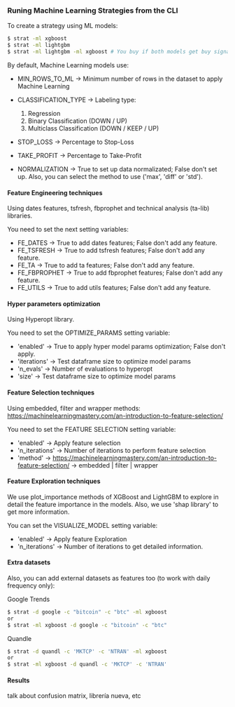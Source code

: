 ### Runing Machine Learning Strategies from the CLI

To create a strategy using ML models:
```bash
$ strat -ml xgboost
$ strat -ml lightgbm
$ strat -ml lightgbm -ml xgboost # You buy if both models get buy signal and vice-versa.
```

By default, Machine Learning models use:
  * MIN_ROWS_TO_ML -> Minimum number of rows in the dataset to apply Machine Learning

  * CLASSIFICATION_TYPE -> Labeling type:
      1. Regression
      2. Binary Classification (DOWN / UP)
      3. Multiclass Classification (DOWN / KEEP / UP)

  * STOP_LOSS -> Percentage to Stop-Loss
  * TAKE_PROFIT -> Percentage to Take-Profit
  * NORMALIZATION -> True to set up data normalizated; False don't set up. Also, you can select the method to use ('max', 'diff' or 'std').


#### Feature Engineering techniques

Using dates features, tsfresh, fbprophet and technical analysis (ta-lib) libraries.

You need to set the next setting variables:

  * FE_DATES -> True to add dates features; False don't add any feature.
  * FE_TSFRESH -> True to add tsfresh features; False don't add any feature.
  * FE_TA -> True to add ta features; False don't add any feature.
  * FE_FBPROPHET -> True to add fbprophet features; False don't add any feature.
  * FE_UTILS -> True to add utils features; False don't add any feature.


#### Hyper parameters optimization

Using Hyperopt library.

You need to set the OPTIMIZE_PARAMS setting variable:
  * 'enabled' -> True to apply hyper model params optimization; False don't apply.
  * 'iterations' -> Test dataframe size to optimize model params
  * 'n_evals' -> Number of evaluations to hyperopt
  * 'size' -> Test dataframe size to optimize model params

#### Feature Selection techniques

Using embedded, filter and wrapper methods: https://machinelearningmastery.com/an-introduction-to-feature-selection/

You need to set the FEATURE SELECTION setting variable:

  * 'enabled' -> Apply feature selection
  * 'n_iterations' -> Number of iterations to perform feature selection
  * 'method' -> https://machinelearningmastery.com/an-introduction-to-feature-selection/ -> embedded | filter | wrapper


#### Feature Exploration techniques

We use plot_importance methods of XGBoost and LightGBM to explore in detail the feature importance in the models. Also, we use 'shap library' to get more information.

You can set the VISUALIZE_MODEL setting variable:

  * 'enabled' -> Apply feature Exploration
  * 'n_iterations' -> Number of iterations to get detailed information.

#### Extra datasets

Also, you can add external datasets as features too (to work with daily frequency only):

Google Trends
```bash
$ strat -d google -c "bitcoin" -c "btc" -ml xgboost
or
$ strat -ml xgboost -d google -c "bitcoin" -c "btc"
```

Quandle
```bash
$ strat -d quandl -c 'MKTCP' -c 'NTRAN' -ml xgboost
or
$ strat -ml xgboost -d quandl -c 'MKTCP' -c 'NTRAN'
```



#### Results

talk about confusion matrix, librería nueva, etc
